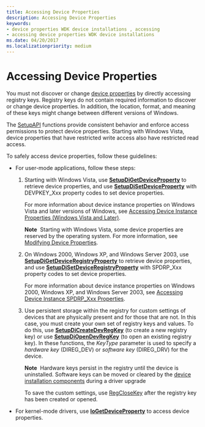 ```yaml
---
title: Accessing Device Properties
description: Accessing Device Properties
keywords:
- device properties WDK device installations , accessing
- accessing device properties WDK device installations
ms.date: 04/20/2017
ms.localizationpriority: medium
---
```


# Accessing Device Properties


You must not discover or change [device properties](device-properties.md) by directly accessing registry keys. Registry keys do not contain required information to discover or change device properties. In addition, the location, format, and meaning of these keys might change between different versions of Windows.

The [SetupAPI](setupapi.md) functions provide consistent behavior and enforce access permissions to protect device properties. Starting with Windows Vista, device properties that have restricted write access also have restricted read access.

To safely access device properties, follow these guidelines:

-   For user-mode applications, follow these steps:

    1.  Starting with Windows Vista, use [**SetupDiGetDeviceProperty**](/windows/win32/api/setupapi/nf-setupapi-setupdigetdevicepropertyw) to retrieve device properties, and use [**SetupDiSetDeviceProperty**](/windows/win32/api/setupapi/nf-setupapi-setupdisetdevicepropertyw) with DEVPKEY_Xxx property codes to set device properties.

        For more information about device instance properties on Windows Vista and later versions of Windows, see [Accessing Device Instance Properties (Windows Vista and Later)](accessing-device-instance-properties--windows-vista-and-later-.md).

        **Note**  Starting with Windows Vista, some device properties are reserved by the operating system. For more information, see [Modifying Device Properties](modifying-device-properties.md).

    2.  On Windows 2000, Windows XP, and Windows Server 2003, use [**SetupDiGetDeviceRegistryProperty**](/windows/win32/api/setupapi/nf-setupapi-setupdigetdeviceinterfacepropertyw) to retrieve device properties, and use [**SetupDiSetDeviceRegistryProperty**](/windows/win32/api/setupapi/nf-setupapi-setupdisetdeviceregistrypropertya) with SPDRP_Xxx property codes to set device properties.

        For more information about device instance properties on Windows 2000, Windows XP, and Windows Server 2003, see [Accessing Device Instance SPDRP_Xxx Properties](accessing-device-instance-spdrp-xxx-properties.md).

    3.  Use persistent storage within the registry for custom settings of devices that are physically present and for those that are not. In this case, you must create your own set of registry keys and values. To do this, use [**SetupDiCreateDevRegKey**](/windows/win32/api/setupapi/nf-setupapi-setupdicreatedevregkeya) (to create a new registry key) or use [**SetupDiOpenDevRegKey**](/windows/win32/api/setupapi/nf-setupapi-setupdiopendevregkey) (to open an existing registry key). In these functions, the *KeyType* parameter is used to specify a *hardware key* (DIREG_DEV) or *software key* (DIREG_DRV) for the device.

        **Note**  Hardware keys persist in the registry until the device is uninstalled. Software keys can be moved or cleared by the [device installation components](/previous-versions/ff541277(v=vs.85)) during a driver upgrade

        To save the custom settings, use [RegCloseKey](/windows/win32/api/winreg/nf-winreg-regclosekey) after the registry key has been created or opened.

-   For kernel-mode drivers, use [**IoGetDeviceProperty**](/windows-hardware/drivers/ddi/wdm/nf-wdm-iogetdeviceproperty) to access device properties.
